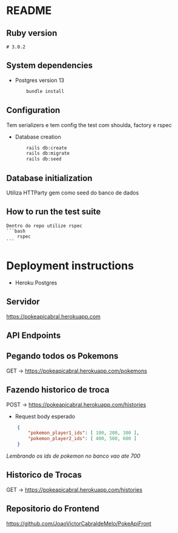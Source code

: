 # README

## Ruby version
    # 3.0.2
## System dependencies
    
- Postgres version 13 

    ```bash
        bundle install 
    ```

## Configuration

Tem serializers e tem config the test com shoulda, factory e rspec

* Database creation

    ```bash
        rails db:create
        rails db:migrate
        rails db:seed
    ```

## Database initialization

Utiliza HTTParty gem como seed do banco de dados

## How to run the test suite

    Dentro do repo utilize rspec
    ```bash
        rspec
    ```

# Deployment instructions

-  Heroku Postgres

## Servidor 

https://pokeapicabral.herokuapp.com



## API Endpoints 
## Pegando todos os Pokemons 
GET -> https://pokeapicabral.herokuapp.com/pokemons
## Fazendo historico de troca
POST -> https://pokeapicabral.herokuapp.com/histories
        
- Request body esperado 
```json
    {
        "pokemon_player1_ids": [ 100, 200, 300 ],
        "pokemon_player2_ids": [ 400, 500, 600 ]
    } 
```
*Lembrando os ids de pokemon no banco vao ate 700*
## Historico de Trocas 
GET -> https://pokeapicabral.herokuapp.com/histories

## Repositorio do Frontend

https://github.com/JoaoVictorCabraldeMelo/PokeApiFront
